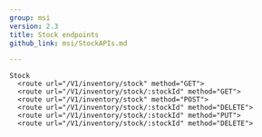 ```yaml
---
group: msi
version: 2.3
title: Stock endpoints
github_link: msi/StockAPIs.md

---
```


    Stock
      <route url="/V1/inventory/stock" method="GET">
      <route url="/V1/inventory/stock/:stockId" method="GET">
      <route url="/V1/inventory/stock" method="POST">
      <route url="/V1/inventory/stock/:stockId" method="DELETE">
      <route url="/V1/inventory/stock/:stockId" method="PUT">
      <route url="/V1/inventory/stock/:stockId" method="DELETE">
